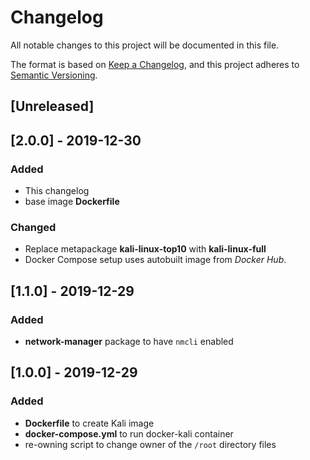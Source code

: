 # Changelog
All notable changes to this project will be documented in this file.

The format is based on [Keep a Changelog](https://keepachangelog.com/en/1.0.0/),
and this project adheres to [Semantic Versioning](https://semver.org/spec/v2.0.0.html).

## [Unreleased]

## [2.0.0] - 2019-12-30
### Added
 - This changelog
 - base image **Dockerfile**

### Changed
 - Replace metapackage **kali-linux-top10** with **kali-linux-full**
 - Docker Compose setup uses autobuilt image from *Docker Hub*.

## [1.1.0] - 2019-12-29
### Added
 - **network-manager** package to have `nmcli` enabled

## [1.0.0] - 2019-12-29
### Added
 - **Dockerfile** to create Kali image
 - **docker-compose.yml** to run docker-kali container
 - re-owning script to change owner of the `/root` directory files